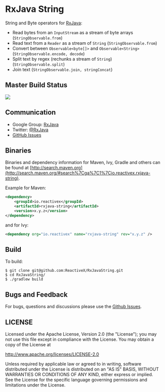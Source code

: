 # RxJava String

String and Byte operators for [RxJava](https://github.com/ReactiveX/RxJava):

* Read bytes from an ```InputStream``` as a stream of byte arrays (```StringObservable.from```)
* Read text from a ```Reader``` as a stream of ```String``` (```StringObservable.from```)
* Convert between ```Observable<byte[]>``` and ```Observable<String>``` (```StringObservable.encode, decode```)
* Split text by regex (rechunks a stream of ```String```)  (```StringObservable.split```)
* Join text (```StringObservable.join, stringConcat```)

## Master Build Status

<a href='https://travis-ci.org/ReactiveX/RxJavaString/builds'><img src='https://travis-ci.org/ReactiveX/RxJavaString.svg?branch=0.x'></a>

## Communication

- Google Group: [RxJava](http://groups.google.com/d/forum/rxjava)
- Twitter: [@RxJava](http://twitter.com/RxJava)
- [GitHub Issues](https://github.com/ReactiveX/RxJavaString/issues)


## Binaries

Binaries and dependency information for Maven, Ivy, Gradle and others can be found at [http://search.maven.org](http://search.maven.org/#search%7Cga%7C1%7Cio.reactivex.rxjava-string).

Example for Maven:

```xml
<dependency>
    <groupId>io.reactivex</groupId>
    <artifactId>rxjava-string</artifactId>
    <version>x.y.z</version>
</dependency>
```
and for Ivy:

```xml
<dependency org="io.reactivex" name="rxjava-string" rev="x.y.z" />
```

## Build

To build:

```
$ git clone git@github.com:ReactiveX/RxJavaString.git
$ cd RxJavaString/
$ ./gradlew build
```

## Bugs and Feedback

For bugs, questions and discussions please use the [Github Issues](https://github.com/ReactiveX/RxJavaString/issues).

 
## LICENSE

Licensed under the Apache License, Version 2.0 (the "License");
you may not use this file except in compliance with the License.
You may obtain a copy of the License at

<http://www.apache.org/licenses/LICENSE-2.0>

Unless required by applicable law or agreed to in writing, software
distributed under the License is distributed on an "AS IS" BASIS,
WITHOUT WARRANTIES OR CONDITIONS OF ANY KIND, either express or implied.
See the License for the specific language governing permissions and
limitations under the License.
